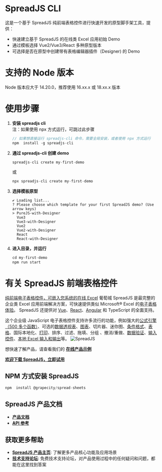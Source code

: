 # SpreadJS CLI
这是一个基于 SpreadJS 纯前端表格控件进行快速开发的原型脚手架工具，提供：
- 快速建立基于 SpreadJS 的在线类 Excel 应用初始 Demo
- 通过模板选择 Vue2/Vue3/React 多种原型版本
- 可选择是否在原型中创建带有表格编辑器插件（Designer) 的 Demo

# **支持的 Node 版本** 
Node 版本应大于 14.20.0，推荐使用 16.xx.x 或 18.xx.x 版本

# 使用步骤
1. **安装 spreadjs cli**  
注：如果使用 npx 方式运行，可跳过此步骤  
    ```JavaScript
    // 如果想直接运行 spreadjs-cli 命令，需要全局安装，或者使用 npx 方式运行
    npm  install -g spreadjs-cli
    ```
2. **通过 spreadjs-cli 创建 demo**
    ```JavaScript
    spreadjs-cli create my-first-demo
    ```
    或
    ```JavaScript
    npx spreadjs-cli create my-first-demo
    ```
3. **选择模板原型**
    ```
    ✔ Loading list...
    ? Please choose which template for your first SpreadJS demo? (Use arrow keys)
    > PureJS-with-Designer
      Vue3
      Vue3-with-Designer
      Vue2
      Vue2-with-Designer
      React
      React-with-Designer
    ```
4. **进入目录，并运行**
    ```JavaScript
    cd my-first-demo
    npm run start
    ```

# 有关 SpreadJS 前端表格控件
[纯前端电子表格控件，可嵌入您系统的在线 Excel](https://www.grapecity.com.cn/developer/spreadjs)
葡萄城 SpreadJS 是最完整的企业类 Excel 应用前端解决方案，可快速提供类似 Microsoft® Excel 的[电子表格体验](https://demo.grapecity.com.cn/SpreadJS/WebDesigner/content/index.html)。 SpreadJS 还提供对 [Vue](https://www.grapecity.com.cn/developer/spreadjs/vue)、[React](https://www.grapecity.com.cn/developer/spreadjs/react)、[Angular](https://www.grapecity.com.cn/developer/spreadjs/angular) 和 TypeScript 的全面支持。

这个企业级 JavaScript 电子表格控件支持许多流行的功能，例如强大的[公式引擎（500 多个函数）](https://demo.grapecity.com.cn/spreadjs/SpreadJSTutorial/features/calculation/basic-functions/purejs)、可选的[数据透视表](https://demo.grapecity.com.cn/spreadjs/SpreadJSTutorial/features/pivot-table/pivot-panel/overview/purejs)、[图表](https://demo.grapecity.com.cn/spreadjs/SpreadJSTutorial/features/charts/basic-chart/purejs)、切片器、迷你图、[条件格式](https://demo.grapecity.com.cn/spreadjs/SpreadJSTutorial/features/cells/conditional-format/basic-conditional-format/purejs)、[表格](https://demo.grapecity.com.cn/spreadjs/SpreadJSTutorial/features/tables/basic-table/purejs)、国际本地化、[打印](https://demo.grapecity.com.cn/spreadjs/SpreadJSTutorial/features/print/basic-print/purejs)、排序、过滤、拖填、分组 、撤消/重做、[数据验证](https://demo.grapecity.com.cn/spreadjs/SpreadJSTutorial/features/cells/data-validation/basic-data-validator/purejs)、[输入控件](https://demo.grapecity.com.cn/spreadjs/SpreadJSTutorial/features/cells/cell-types/basic/purejs)、[本地 Excel 输入和输出](https://demo.grapecity.com.cn/spreadjs/SpreadJSTutorial/features/workbook/excel-import-export/purejs)等。
![SpreadJS](https://cdn.grapecity.com.cn/spreadjs/resources/web-designer/all.png)

想快速了解产品，请查看我们的 **[在线产品示例](https://www.grapecity.com.cn/developer/spreadjs/demo)**

**[欢迎下载 SpreadJS，立即试用](https://www.grapecity.com.cn/developer/spreadjs/download)**

## NPM 方式安装 SpreadJS
```JavaScript
npm  install @grapecity/spread-sheets
```

## SpreadJS 产品文档
- **[产品文档](https://demo.grapecity.com.cn/spreadjs/help/docs/overview)**
- **[API 参考](https://demo.grapecity.com.cn/spreadjs/help/api/modules/GC.Data)**

## 获取更多帮助
-  **[SpreadJS 产品主页](https://www.grapecity.com.cn/developer/spreadjs)**: 了解更多产品核心功能及应用场景
-  **[技术支持论坛](https://gcdn.grapecity.com.cn/showforum-230-1.html)**: 免费技术支持论坛，对产品使用过程中的任何疑问和问题，都能在这里找到答案
